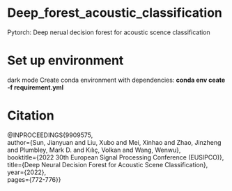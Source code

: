 # Deep_forest_acoustic_classification
Pytorch: Deep nerual decision forest for acoustic scence classification
# Set up environment
dark mode Create conda environment with dependencies: **conda env ceate -f requirement.yml**
# Citation
@INPROCEEDINGS{9909575,  <br>
author={Sun, Jianyuan and Liu, Xubo and Mei, Xinhao and Zhao, Jinzheng and Plumbley, Mark D. and Kılıç, Volkan and Wang, Wenwu},  <br>
booktitle={2022 30th European Signal Processing Conference (EUSIPCO)},  <br>
title={Deep Neural Decision Forest for Acoustic Scene Classification},  <br>
year={2022},<br>
pages={772-776}}

